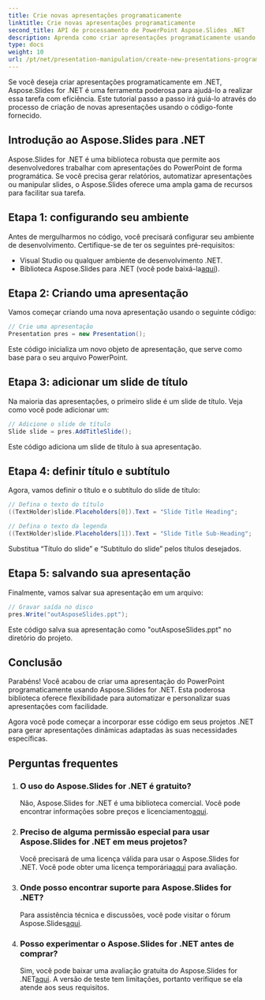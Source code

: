 ```yaml
---
title: Crie novas apresentações programaticamente
linktitle: Crie novas apresentações programaticamente
second_title: API de processamento de PowerPoint Aspose.Slides .NET
description: Aprenda como criar apresentações programaticamente usando Aspose.Slides for .NET. Guia passo a passo com código-fonte para automação eficiente.
type: docs
weight: 10
url: /pt/net/presentation-manipulation/create-new-presentations-programmatically/
---
```


Se você deseja criar apresentações programaticamente em .NET, Aspose.Slides for .NET é uma ferramenta poderosa para ajudá-lo a realizar essa tarefa com eficiência. Este tutorial passo a passo irá guiá-lo através do processo de criação de novas apresentações usando o código-fonte fornecido.

## Introdução ao Aspose.Slides para .NET

Aspose.Slides for .NET é uma biblioteca robusta que permite aos desenvolvedores trabalhar com apresentações do PowerPoint de forma programática. Se você precisa gerar relatórios, automatizar apresentações ou manipular slides, o Aspose.Slides oferece uma ampla gama de recursos para facilitar sua tarefa.

## Etapa 1: configurando seu ambiente

Antes de mergulharmos no código, você precisará configurar seu ambiente de desenvolvimento. Certifique-se de ter os seguintes pré-requisitos:

- Visual Studio ou qualquer ambiente de desenvolvimento .NET.
-  Biblioteca Aspose.Slides para .NET (você pode baixá-la[aqui](https://releases.aspose.com/slides/net/)).

## Etapa 2: Criando uma apresentação

Vamos começar criando uma nova apresentação usando o seguinte código:

```csharp
// Crie uma apresentação
Presentation pres = new Presentation();
```

Este código inicializa um novo objeto de apresentação, que serve como base para o seu arquivo PowerPoint.

## Etapa 3: adicionar um slide de título

Na maioria das apresentações, o primeiro slide é um slide de título. Veja como você pode adicionar um:

```csharp
// Adicione o slide de título
Slide slide = pres.AddTitleSlide();
```

Este código adiciona um slide de título à sua apresentação.

## Etapa 4: definir título e subtítulo

Agora, vamos definir o título e o subtítulo do slide de título:

```csharp
// Defina o texto do título
((TextHolder)slide.Placeholders[0]).Text = "Slide Title Heading";

// Defina o texto da legenda
((TextHolder)slide.Placeholders[1]).Text = "Slide Title Sub-Heading";
```

Substitua “Título do slide” e “Subtítulo do slide” pelos títulos desejados.

## Etapa 5: salvando sua apresentação

Finalmente, vamos salvar sua apresentação em um arquivo:

```csharp
// Gravar saída no disco
pres.Write("outAsposeSlides.ppt");
```

Este código salva sua apresentação como "outAsposeSlides.ppt" no diretório do projeto.

## Conclusão

Parabéns! Você acabou de criar uma apresentação do PowerPoint programaticamente usando Aspose.Slides for .NET. Esta poderosa biblioteca oferece flexibilidade para automatizar e personalizar suas apresentações com facilidade.

Agora você pode começar a incorporar esse código em seus projetos .NET para gerar apresentações dinâmicas adaptadas às suas necessidades específicas.

## Perguntas frequentes

1. ### O uso do Aspose.Slides for .NET é gratuito?
    Não, Aspose.Slides for .NET é uma biblioteca comercial. Você pode encontrar informações sobre preços e licenciamento[aqui](https://purchase.aspose.com/buy).

2. ### Preciso de alguma permissão especial para usar Aspose.Slides for .NET em meus projetos?
    Você precisará de uma licença válida para usar o Aspose.Slides for .NET. Você pode obter uma licença temporária[aqui](https://purchase.aspose.com/temporary-license/) para avaliação.

3. ### Onde posso encontrar suporte para Aspose.Slides for .NET?
    Para assistência técnica e discussões, você pode visitar o fórum Aspose.Slides[aqui](https://forum.aspose.com/).

4. ### Posso experimentar o Aspose.Slides for .NET antes de comprar?
    Sim, você pode baixar uma avaliação gratuita do Aspose.Slides for .NET[aqui](https://releases.aspose.com/). A versão de teste tem limitações, portanto verifique se ela atende aos seus requisitos.